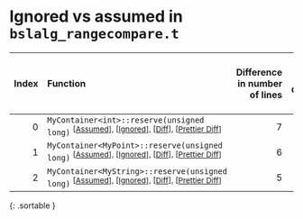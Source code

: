 # Ignored vs assumed in `bslalg_rangecompare.t`

<script src="../sorttable.js"></script>

|   Index | Function                                                                                                                                                       |   Difference in number of lines |   Function size difference in bytes |   Number of lines in assumed build |   Number of bytes in assumed build |   Number of lines in ignored build |   Number of bytes in ignored build |
|--------:|:---------------------------------------------------------------------------------------------------------------------------------------------------------------|--------------------------------:|------------------------------------:|-----------------------------------:|-----------------------------------:|-----------------------------------:|-----------------------------------:|
|       0 | `MyContainer<int>::reserve(unsigned long)` <sup>\[[Assumed](0-assume)\], \[[Ignored](0-none)\], \[[Diff](0.diff.html)\], \[[Prettier Diff](0-diff.html)\]      |                               7 |                                  32 |                                105 |                                384 |                                 98 |                                352 |
|       1 | `MyContainer<MyPoint>::reserve(unsigned long)` <sup>\[[Assumed](1-assume)\], \[[Ignored](1-none)\], \[[Diff](1.diff.html)\], \[[Prettier Diff](1-diff.html)\]  |                               6 |                                  16 |                                106 |                                384 |                                100 |                                368 |
|       2 | `MyContainer<MyString>::reserve(unsigned long)` <sup>\[[Assumed](2-assume)\], \[[Ignored](2-none)\], \[[Diff](2.diff.html)\], \[[Prettier Diff](2-diff.html)\] |                               5 |                                  32 |                                113 |                                432 |                                108 |                                400 |
{: .sortable }
